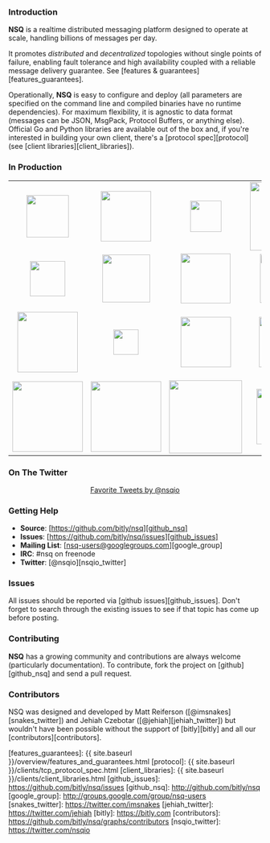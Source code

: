 ### Introduction

**NSQ** is a realtime distributed messaging platform designed to operate at scale, handling
billions of messages per day.

It promotes *distributed* and *decentralized* topologies without single points of failure,
enabling fault tolerance and high availability coupled with a reliable message delivery
guarantee.  See [features & guarantees][features_guarantees].

Operationally, **NSQ** is easy to configure and deploy (all parameters are specified on the command
line and compiled binaries have no runtime dependencies). For maximum flexibility, it is agnostic to
data format (messages can be JSON, MsgPack, Protocol Buffers, or anything else). Official Go and
Python libraries are available out of the box and, if you're interested in building your own client,
there's a [protocol spec][protocol] (see [client libraries][client_libraries]).

### In Production

<center><table class="production"><tr>
<td align="center"><a href="http://bitly.com"><img src="{{ site.baseurl }}/static/img/bitly_logo.png" width="84"/></a></td>
<td align="center"><a href="http://life360.com"><img src="{{ site.baseurl }}/static/img/life360_logo.png" width="100"/></a></td>
<td align="center"><a href="http://hailocab.com"><img src="{{ site.baseurl }}/static/img/hailo_logo.png" width="62"/></a></td>
<td align="center"><a href="http://simplereach.com"><img src="{{ site.baseurl }}/static/img/simplereach_logo.png" width="136"/></a></td>
<td align="center"><a href="http://moz.com"><img src="{{ site.baseurl }}/static/img/moz_logo.png" width="108"/></a></td>
<td align="center"><a href="http://path.com"><img src="{{ site.baseurl }}/static/img/path_logo.png" width="84"/></a></td>
</tr><tr>
<td align="center"><a href="http://segment.io"><img src="{{ site.baseurl }}/static/img/segmentio_logo.png" width="70"/></a></td>
<td align="center"><a href="http://eventful.com"><img src="{{ site.baseurl }}/static/img/eventful_logo.png" width="95"/></a></td>
<td align="center"><a href="http://energyhub.com"><img src="{{ site.baseurl }}/static/img/energyhub_logo.png" width="99"/></a></td>
<td align="center"><a href="https://project-fifo.net"><img src="{{ site.baseurl }}/static/img/project_fifo.png" width="97"/></a></td>
<td align="center"><a href="http://trendrr.com"><img src="{{ site.baseurl }}/static/img/trendrr_logo.png" width="97"/></a></td>
<td align="center"><a href="http://reonomy.com"><img src="{{ site.baseurl }}/static/img/reonomy_logo.png" width="100"/></a></td>
</tr><tr>
<td align="center"><a href="http://dramafever.com"><img src="{{ site.baseurl }}/static/img/dramafever.png" width="120"/></a></td>
<td align="center"><a href="http://hw-ops.com"><img src="{{ site.baseurl }}/static/img/heavy_water.png" width="50"/></a></td>
<td align="center"><a href="http://lytics.io"><img src="{{ site.baseurl }}/static/img/lytics.png" width="100"/></a></td>
<td align="center"><a href="http://mediaforge.com"><img src="{{ site.baseurl }}/static/img/rakuten.png" width="100"/></a></td>
<td align="center"><a href="http://socialradar.com"><img src="{{ site.baseurl }}/static/img/socialradar_logo.png" width="100"/></a></td>
<td align="center"><a href="http://wistia.com"><img src="{{ site.baseurl }}/static/img/wistia_logo.png" width="140"/></a></td>
</tr><tr>
<td align="center"><a href="http://stripe.com"><img src="{{ site.baseurl }}/static/img/stripe_logo.png" width="140"/></a></td>
<td align="center"><a href="http://soundest.com"><img src="{{ site.baseurl }}/static/img/soundest_logo.png" width="140"/></a></td>
<td align="center"><a href="http://docker.com"><img src="{{ site.baseurl }}/static/img/docker_logo.png" width="145"/></a></td>
<td align="center"><a href="http://getweave.com"><img src="{{ site.baseurl }}/static/img/weave_logo.png" width="110"/></a></td>
<td align="center"><a href="http://shipwire.com"><img src="{{ site.baseurl }}/static/img/shipwire_logo.png" width="140"/></a></td>
<td align="center"><a href="http://digg.com"><img src="{{ site.baseurl }}/static/img/digg_logo.png" width="140"/></a></td>
</tr></table></center>

### On The Twitter

<center>
<a class="twitter-timeline" width="520" height="600" data-dnt="true" data-chrome="noborders noheader" href="https://twitter.com/nsqio/favorites" data-widget-id="535600226652782593">Favorite Tweets by @nsqio</a>
<script>!function(d,s,id){var js,fjs=d.getElementsByTagName(s)[0],p=/^http:/.test(d.location)?'http':'https';if(!d.getElementById(id)){js=d.createElement(s);js.id=id;js.src=p+"://platform.twitter.com/widgets.js";fjs.parentNode.insertBefore(js,fjs);}}(document,"script","twitter-wjs");</script>
</center>

### Getting Help

* **Source**: [https://github.com/bitly/nsq][github_nsq]
* **Issues**: [https://github.com/bitly/nsq/issues][github_issues]
* **Mailing List**: [nsq-users@googlegroups.com][google_group]
* **IRC**: #nsq on freenode
* **Twitter**: [@nsqio][nsqio_twitter]

### Issues

All issues should be reported via [github issues][github_issues]. Don't forget to search through the
existing issues to see if that topic has come up before posting.

### Contributing

**NSQ** has a growing community and contributions are always welcome (particularly documentation).
To contribute, fork the project on [github][github_nsq] and send a pull request.

### Contributors

NSQ was designed and developed by Matt Reiferson ([@imsnakes][snakes_twitter]) and Jehiah Czebotar
([@jehiah][jehiah_twitter]) but wouldn't have been possible without the support of [bitly][bitly]
and all our [contributors][contributors].

[features_guarantees]: {{ site.baseurl }}/overview/features_and_guarantees.html
[protocol]: {{ site.baseurl }}/clients/tcp_protocol_spec.html
[client_libraries]: {{ site.baseurl }}/clients/client_libraries.html
[github_issues]: https://github.com/bitly/nsq/issues
[github_nsq]: http://github.com/bitly/nsq
[google_group]: http://groups.google.com/group/nsq-users
[snakes_twitter]: https://twitter.com/imsnakes
[jehiah_twitter]: https://twitter.com/jehiah
[bitly]: https://bitly.com
[contributors]: https://github.com/bitly/nsq/graphs/contributors
[nsqio_twitter]: https://twitter.com/nsqio
